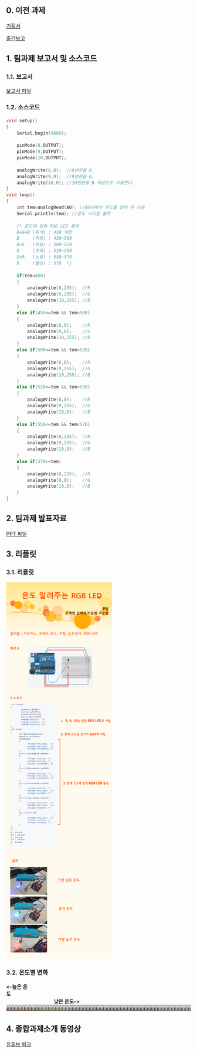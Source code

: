 ## 0. 이전 과제

[기획서](https://github.com/wjh2335/2019-Creative-engineering/blob/master/%5B%ED%8C%80%20%ED%94%84%EB%A1%9C%EC%A0%9D%ED%8A%B8-7%5D/%EA%B8%B0%ED%9A%8D%EC%84%9C.md)

[중간보고](https://github.com/wjh2335/2019-Creative-engineering/blob/master/%5B%ED%8C%80%20%ED%94%84%EB%A1%9C%EC%A0%9D%ED%8A%B8-8%5D/%EA%B3%BC%EC%A0%9C%20%EC%A4%91%EA%B0%84%20%EB%B3%B4%EA%B3%A0.md)

## 1. 팀과제 보고서 및 소스코드
### 1.1. 보고서
[보고서 파일](./첨부파일/창의공학_종합팀과제_보고서.hwp?raw=true)
### 1.2. 소스코드
```c
void setup()
{
	Serial.begin(9600);
	
	pinMode(8,OUTPUT);
	pinMode(9,OUTPUT);
	pinMode(10,OUTPUT);
	
	analogWrite(8,0);  //8번핀을 R,
	analogWrite(9,0);  //9번핀을 G,
	analogWrite(10,0); //10번핀을 B 색상으로 사용한다.
}
void loop()
{
	int tem=analogRead(A0); //A0핀에서 온도를 읽어 온 다음
	Serial.println(tem); //온도 시리얼 출력
	
	/* 온도에 맞춰 RGB LED 출력
	R+G+B (흰색) : 450 미만
	B     (파랑) : 450~500
	B+G   (하늘) : 500~520
	G     (초록) : 520~550
	G+R   (노랑) : 550~570
	R     (빨강) : 570  */
	
	if(tem<450)
	{
		analogWrite(8,255);  //R
		analogWrite(9,255);  //G
		analogWrite(10,255); //B
	}
	else if(450<=tem && tem<500)
	{
		analogWrite(8,0);    //R
		analogWrite(9,0);    //G
		analogWrite(10,255); //B
	}
	else if(500<=tem && tem<520)
	{
		analogWrite(8,0);    //R
		analogWrite(9,255);  //G
		analogWrite(10,255); //B
	}
	else if(520<=tem && tem<550)
	{
		analogWrite(8,0);    //R
		analogWrite(9,255);  //G
		analogWrite(10,0);   //B
	}
	else if(550<=tem && tem<570)
	{
		analogWrite(8,255);  //R
		analogWrite(9,255);  //G
		analogWrite(10,0);   //B
	}
	else if(570<=tem)
	{
		analogWrite(8,255);  //R
		analogWrite(9,0);    //G
		analogWrite(10,0);   //B
	}
}
```
## 2. 팀과제 발표자료
[PPT 파일](./첨부파일/발표.pptx?raw=true)
## 3. 리플릿
### 3.1. 리플릿
![1](./첨부파일/리플릿.png)

### 3.2. 온도별 변화
**<-높은 온도**&nbsp;&nbsp;&nbsp;&nbsp;&nbsp;&nbsp;&nbsp;&nbsp;&nbsp;&nbsp;&nbsp;&nbsp;&nbsp;&nbsp;&nbsp;&nbsp;&nbsp;&nbsp;&nbsp;&nbsp;&nbsp;&nbsp;&nbsp;&nbsp;&nbsp;&nbsp;&nbsp;&nbsp;&nbsp;&nbsp;&nbsp;&nbsp;&nbsp;&nbsp;&nbsp;&nbsp;&nbsp;&nbsp;&nbsp;&nbsp;&nbsp;&nbsp;&nbsp;&nbsp;&nbsp;&nbsp;&nbsp;&nbsp;&nbsp;&nbsp;&nbsp;&nbsp;&nbsp;&nbsp;&nbsp;&nbsp;&nbsp;&nbsp;&nbsp;&nbsp;&nbsp;&nbsp;&nbsp;&nbsp;&nbsp;&nbsp;&nbsp;&nbsp;&nbsp;&nbsp;&nbsp;&nbsp;&nbsp;&nbsp;&nbsp;&nbsp;&nbsp;&nbsp;&nbsp;&nbsp;&nbsp;&nbsp;&nbsp;&nbsp;&nbsp;&nbsp;&nbsp;&nbsp;&nbsp;&nbsp;&nbsp;&nbsp;&nbsp;&nbsp;&nbsp;&nbsp;&nbsp;&nbsp;&nbsp;&nbsp;&nbsp;&nbsp;&nbsp;&nbsp;&nbsp;&nbsp;&nbsp;&nbsp;&nbsp;&nbsp;&nbsp;&nbsp;&nbsp;&nbsp;&nbsp;&nbsp;&nbsp;&nbsp;&nbsp;&nbsp;&nbsp;&nbsp;&nbsp;&nbsp;&nbsp;&nbsp;&nbsp;&nbsp;&nbsp;&nbsp;&nbsp;&nbsp;&nbsp;&nbsp;&nbsp;&nbsp;&nbsp;&nbsp;&nbsp;&nbsp;&nbsp;&nbsp;&nbsp;&nbsp;&nbsp;&nbsp;&nbsp;&nbsp;&nbsp;&nbsp;&nbsp;&nbsp;&nbsp;&nbsp;&nbsp;&nbsp;&nbsp;**낮은 온도->**
![1](./첨부파일/시간별%20변화.png)
## 4. 종합과제소개 동영상
[유튜브 링크](https://youtu.be/zPR9LeoytgI)
